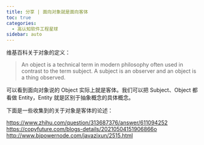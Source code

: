 ```yaml
---
title: 分享 | 面向对象就是面向客体
toc: true
categories: 
  - 高认知软件工程星球
sidebar: auto
---
```


维基百科关于对象的定义：

> An object is a technical term in modern philosophy often used in contrast to the term subject. A subject is an observer and an object is a thing observed.
  
可以看到面向对象说的 Object 实际上就是客体。我们可以把 Subject、Object 都看做 Entity，Entity 就是区别于抽象概念的具体概念。

下面是一些收集到的关于对象是客体的论述：

https://www.zhihu.com/question/313687376/answer/611094252
https://copyfuture.com/blogs-details/20210504151906866o
http://www.bjpowernode.com/javazixun/2515.html


